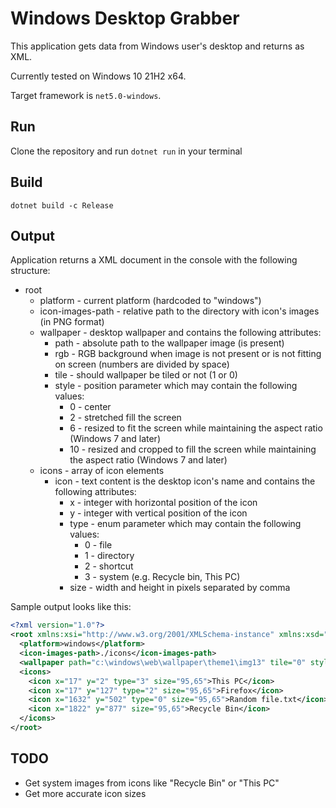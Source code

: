 # Windows Desktop Grabber

This application gets data from Windows user's desktop and returns as XML.

Currently tested on Windows 10 21H2 x64.

Target framework is `net5.0-windows`.

## Run

Clone the repository and run `dotnet run` in your terminal

## Build

`dotnet build -c Release`

## Output

Application returns a XML document in the console with the following structure:

- root
  - platform - current platform (hardcoded to "windows")
  - icon-images-path - relative path to the directory with icon's images (in PNG format)
  - wallpaper - desktop wallpaper and contains the following attributes:
    - path - absolute path to the wallpaper image (is present)
    - rgb - RGB background when image is not present or is not fitting on screen (numbers are divided by space)
    - tile - should wallpaper be tiled or not (1 or 0)
    - style - position parameter which may contain the following values:
      - 0 - center
      - 2 - stretched fill the screen
      - 6 - resized to fit the screen while maintaining the aspect ratio (Windows 7 and later)
      - 10 - resized and cropped to fill the screen while maintaining the aspect ratio (Windows 7 and later)
  - icons - array of icon elements
    - icon - text content is the desktop icon's name and contains the following attributes:
      - x - integer with horizontal position of the icon
      - y - integer with vertical position of the icon
	  - type - enum parameter which may contain the following values:
	  	- 0 - file
		- 1 - directory
		- 2 - shortcut
		- 3 - system (e.g. Recycle bin, This PC)
      - size - width and height in pixels separated by comma

Sample output looks like this:

```xml
<?xml version="1.0"?>
<root xmlns:xsi="http://www.w3.org/2001/XMLSchema-instance" xmlns:xsd="http://www.w3.org/2001/XMLSchema">
  <platform>windows</platform>
  <icon-images-path>./icons</icon-images-path>
  <wallpaper path="c:\windows\web\wallpaper\theme1\img13" tile="0" style="10" />
  <icons>
    <icon x="17" y="2" type="3" size="95,65">This PC</icon>   
    <icon x="17" y="127" type="2" size="95,65">Firefox</icon>
    <icon x="1632" y="502" type="0" size="95,65">Random file.txt</icon>
    <icon x="1822" y="877" size="95,65">Recycle Bin</icon>
  </icons>
</root>
```

## TODO

- Get system images from icons like "Recycle Bin" or "This PC"
- Get more accurate icon sizes
